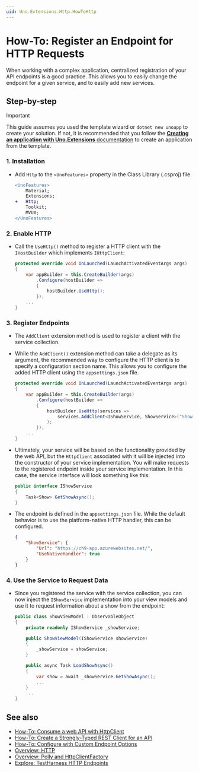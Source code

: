 ```yaml
---
uid: Uno.Extensions.Http.HowToHttp
---
```

# How-To: Register an Endpoint for HTTP Requests

When working with a complex application, centralized registration of your API endpoints is a good practice. This allows you to easily change the endpoint for a given service, and to easily add new services.

## Step-by-step

> [!IMPORTANT]
> This guide assumes you used the template wizard or `dotnet new unoapp` to create your solution. If not, it is recommended that you follow the [**Creating an application with Uno.Extensions** documentation](xref:Uno.Extensions.HowToGettingStarted) to create an application from the template.

### 1. Installation

* Add `Http` to the `<UnoFeatures>` property in the Class Library (.csproj) file.

    ```diff
    <UnoFeatures>
        Material;
        Extensions;
    +   Http;
        Toolkit;
        MVUX;
    </UnoFeatures>
    ```

### 2. Enable HTTP

* Call the `UseHttp()` method to register a HTTP client with the `IHostBuilder` which implements `IHttpClient`:

    ```csharp
    protected override void OnLaunched(LaunchActivatedEventArgs args)
    {
        var appBuilder = this.CreateBuilder(args)
            .Configure(hostBuilder =>
            {
                hostBuilder.UseHttp();
            });
        ...
    }
    ```

### 3. Register Endpoints

* The `AddClient` extension method is used to register a client with the service collection.

* While the `AddClient()` extension method can take a delegate as its argument, the recommended way to configure the HTTP client is to specify a configuration section name. This allows you to configure the added HTTP client using the `appsettings.json` file.

    ```csharp
    protected override void OnLaunched(LaunchActivatedEventArgs args)
    {
        var appBuilder = this.CreateBuilder(args)
            .Configure(hostBuilder =>
            {
                hostBuilder.UseHttp(services =>
                    services.AddClient<IShowService, ShowService>("ShowService")
                );
            });
        ...
    }
    ```

* Ultimately, your service will be based on the functionality provided by the web API, but the `HttpClient` associated with it will be injected into the constructor of your service implementation. You will make requests to the registered endpoint inside your service implementation. In this case, the service interface will look something like this:

    ```csharp
    public interface IShowService
    {
        Task<Show> GetShowAsync();
    }
    ```

* The endpoint is defined in the `appsettings.json` file. While the default behavior is to use the platform-native HTTP handler, this can be configured.

    ```json
    {
        "ShowService": {
            "Url": "https://ch9-app.azurewebsites.net/",
            "UseNativeHandler": true
        }
    }
    ```

### 4. Use the Service to Request Data

* Since you registered the service with the service collection, you can now inject the `IShowService` implementation into your view models and use it to request information about a show from the endpoint:

    ```csharp
    public class ShowViewModel : ObservableObject
    {
        private readonly IShowService _showService;

        public ShowViewModel(IShowService showService)
        {
            _showService = showService;
        }

        public async Task LoadShowAsync()
        {
            var show = await _showService.GetShowAsync();
            ...
        }
        ...
    }
    ```

## See also

* [How-To: Consume a web API with HttpClient](xref:Uno.Development.ConsumeWebApi)
* [How-To: Create a Strongly-Typed REST Client for an API](xref:Uno.Extensions.Http.HowToRefit)
* [How-To: Configure with Custom Endpoint Options](xref:Uno.Extensions.Http.HowToEndpointOptions)
* [Overview: HTTP](xref:Uno.Extensions.Http.Overview)
* [Overview: Polly and HttpClientFactory](https://github.com/App-vNext/Polly/wiki/Polly-and-HttpClientFactory)
* [Explore: TestHarness HTTP Endpoints](https://github.com/unoplatform/uno.extensions/tree/main/testing/TestHarness/TestHarness.Shared/Ext/Http/Endpoints)

